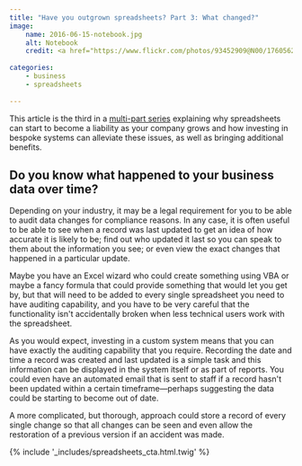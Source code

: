 ```yaml
---
title: "Have you outgrown spreadsheets? Part 3: What changed?"
image:
    name: 2016-06-15-notebook.jpg
    alt: Notebook
    credit: <a href="https://www.flickr.com/photos/93452909@N00/176056228">Nuclear fission Deutsches Museum</a>&nbsp;<a href="https://creativecommons.org/licenses/by-sa/2.0/">(license)</a>
    
categories:
    - business
    - spreadsheets
    
---
```


This article is the third in a [multi-part series](/blog/categories/spreadsheets) explaining why spreadsheets can start to become a liability as your company grows and how investing in bespoke systems can alleviate these issues, as well as bringing additional benefits.

## Do you know what happened to your business data over time? 
Depending on your industry, it may be a legal requirement for you to be able to audit data changes for compliance reasons. In any case, it is often useful to be able to see when a record was last updated to get an idea of how accurate it is likely to be; find out who updated it last so you can speak to them about the information you see; or even view the exact changes that happened in a particular update.

Maybe you have an Excel wizard who could create something using VBA or maybe a fancy formula that could provide something that would let you get by, but that will need to be added to every single spreadsheet you need to have auditing capability, and you have to be very careful that the functionality isn't accidentally broken when less technical users work with the spreadsheet.  

As you would expect, investing in a custom system means that you can have exactly the auditing capability that you require. Recording the date and time a record was created and last updated is a simple task and this information can be displayed in the system itself or as part of reports. You could even have an automated email that is sent to staff if a record hasn't been updated within a certain timeframe&mdash;perhaps suggesting the data could be starting to become out of date. 

A more complicated, but thorough, approach could store a record of every single change so that all changes can be seen and even allow the restoration of a previous version if an accident was made.

{% include '_includes/spreadsheets_cta.html.twig' %}
